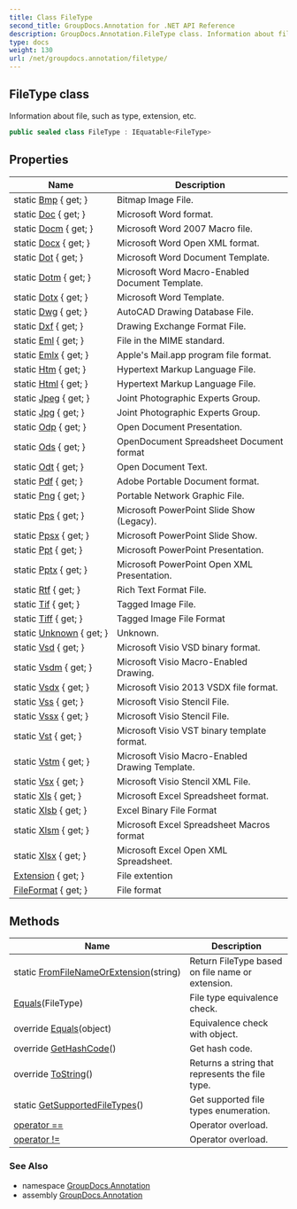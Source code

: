 ```yaml
---
title: Class FileType
second_title: GroupDocs.Annotation for .NET API Reference
description: GroupDocs.Annotation.FileType class. Information about file such as type extension etc
type: docs
weight: 130
url: /net/groupdocs.annotation/filetype/
---
```

## FileType class

Information about file, such as type, extension, etc.

```csharp
public sealed class FileType : IEquatable<FileType>
```

## Properties

| Name | Description |
| --- | --- |
| static [Bmp](../../groupdocs.annotation/filetype/bmp/) { get; } | Bitmap Image File. |
| static [Doc](../../groupdocs.annotation/filetype/doc/) { get; } | Microsoft Word format. |
| static [Docm](../../groupdocs.annotation/filetype/docm/) { get; } | Microsoft Word 2007 Macro file. |
| static [Docx](../../groupdocs.annotation/filetype/docx/) { get; } | Microsoft Word Open XML format. |
| static [Dot](../../groupdocs.annotation/filetype/dot/) { get; } | Microsoft Word Document Template. |
| static [Dotm](../../groupdocs.annotation/filetype/dotm/) { get; } | Microsoft Word Macro-Enabled Document Template. |
| static [Dotx](../../groupdocs.annotation/filetype/dotx/) { get; } | Microsoft Word Template. |
| static [Dwg](../../groupdocs.annotation/filetype/dwg/) { get; } | AutoCAD Drawing Database File. |
| static [Dxf](../../groupdocs.annotation/filetype/dxf/) { get; } | Drawing Exchange Format File. |
| static [Eml](../../groupdocs.annotation/filetype/eml/) { get; } | File in the MIME standard. |
| static [Emlx](../../groupdocs.annotation/filetype/emlx/) { get; } | Apple's Mail.app program file format. |
| static [Htm](../../groupdocs.annotation/filetype/htm/) { get; } | Hypertext Markup Language File. |
| static [Html](../../groupdocs.annotation/filetype/html/) { get; } | Hypertext Markup Language File. |
| static [Jpeg](../../groupdocs.annotation/filetype/jpeg/) { get; } | Joint Photographic Experts Group. |
| static [Jpg](../../groupdocs.annotation/filetype/jpg/) { get; } | Joint Photographic Experts Group. |
| static [Odp](../../groupdocs.annotation/filetype/odp/) { get; } | Open Document Presentation. |
| static [Ods](../../groupdocs.annotation/filetype/ods/) { get; } | OpenDocument Spreadsheet Document format |
| static [Odt](../../groupdocs.annotation/filetype/odt/) { get; } | Open Document Text. |
| static [Pdf](../../groupdocs.annotation/filetype/pdf/) { get; } | Adobe Portable Document format. |
| static [Png](../../groupdocs.annotation/filetype/png/) { get; } | Portable Network Graphic File. |
| static [Pps](../../groupdocs.annotation/filetype/pps/) { get; } | Microsoft PowerPoint Slide Show (Legacy). |
| static [Ppsx](../../groupdocs.annotation/filetype/ppsx/) { get; } | Microsoft PowerPoint Slide Show. |
| static [Ppt](../../groupdocs.annotation/filetype/ppt/) { get; } | Microsoft PowerPoint Presentation. |
| static [Pptx](../../groupdocs.annotation/filetype/pptx/) { get; } | Microsoft PowerPoint Open XML Presentation. |
| static [Rtf](../../groupdocs.annotation/filetype/rtf/) { get; } | Rich Text Format File. |
| static [Tif](../../groupdocs.annotation/filetype/tif/) { get; } | Tagged Image File. |
| static [Tiff](../../groupdocs.annotation/filetype/tiff/) { get; } | Tagged Image File Format |
| static [Unknown](../../groupdocs.annotation/filetype/unknown/) { get; } | Unknown. |
| static [Vsd](../../groupdocs.annotation/filetype/vsd/) { get; } | Microsoft Visio VSD binary format. |
| static [Vsdm](../../groupdocs.annotation/filetype/vsdm/) { get; } | Microsoft Visio Macro-Enabled Drawing. |
| static [Vsdx](../../groupdocs.annotation/filetype/vsdx/) { get; } | Microsoft Visio 2013 VSDX file format. |
| static [Vss](../../groupdocs.annotation/filetype/vss/) { get; } | Microsoft Visio Stencil File. |
| static [Vssx](../../groupdocs.annotation/filetype/vssx/) { get; } | Microsoft Visio Stencil File. |
| static [Vst](../../groupdocs.annotation/filetype/vst/) { get; } | Microsoft Visio VST binary template format. |
| static [Vstm](../../groupdocs.annotation/filetype/vstm/) { get; } | Microsoft Visio Macro-Enabled Drawing Template. |
| static [Vsx](../../groupdocs.annotation/filetype/vsx/) { get; } | Microsoft Visio Stencil XML File. |
| static [Xls](../../groupdocs.annotation/filetype/xls/) { get; } | Microsoft Excel Spreadsheet format. |
| static [Xlsb](../../groupdocs.annotation/filetype/xlsb/) { get; } | Excel Binary File Format |
| static [Xlsm](../../groupdocs.annotation/filetype/xlsm/) { get; } | Microsoft Excel Spreadsheet Macros format |
| static [Xlsx](../../groupdocs.annotation/filetype/xlsx/) { get; } | Microsoft Excel Open XML Spreadsheet. |
| [Extension](../../groupdocs.annotation/filetype/extension/) { get; } | File extention |
| [FileFormat](../../groupdocs.annotation/filetype/fileformat/) { get; } | File format |

## Methods

| Name | Description |
| --- | --- |
| static [FromFileNameOrExtension](../../groupdocs.annotation/filetype/fromfilenameorextension/)(string) | Return FileType based on file name or extension. |
| [Equals](../../groupdocs.annotation/filetype/equals/#equals)(FileType) | File type equivalence check. |
| override [Equals](../../groupdocs.annotation/filetype/equals/#equals_1)(object) | Equivalence check with object. |
| override [GetHashCode](../../groupdocs.annotation/filetype/gethashcode/)() | Get hash code. |
| override [ToString](../../groupdocs.annotation/filetype/tostring/)() | Returns a string that represents the file type. |
| static [GetSupportedFileTypes](../../groupdocs.annotation/filetype/getsupportedfiletypes/)() | Get supported file types enumeration. |
| [operator ==](../../groupdocs.annotation/filetype/op_equality/) | Operator overload. |
| [operator !=](../../groupdocs.annotation/filetype/op_inequality/) | Operator overload. |

### See Also

* namespace [GroupDocs.Annotation](../../groupdocs.annotation/)
* assembly [GroupDocs.Annotation](../../)


